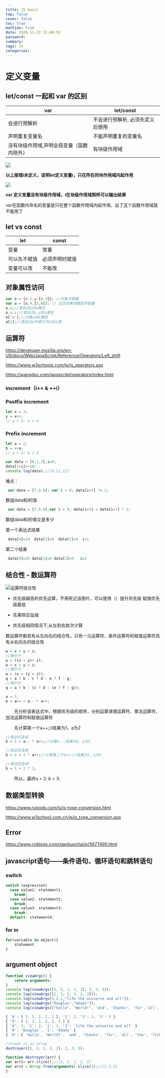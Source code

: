 ```yaml
---
title: JS basic
top: false
cover: false
toc: true
mathjax: true
date: 2020-11-23 11:48:53
password:
summary:
tags: JS
categories:
---
```


# 定义变量

## let/const 一起和 var 的区别

| var                                       | let/const                        |
| ----------------------------------------- | -------------------------------- |
| 会进行预解析                              | 不会进行预解析, 必须先定义后使用 |
| 声明重复变量名                            | 不能声明重复的变量名             |
| 没有块级作用域,声明全局变量（函数内除外） | 有块级作用域                     |

![](JS-basic/1606354411609.png)



**以上报错i未定义，说明let定义变量i，只在所在的块作用域内起作用**

![](JS-basic/1606354454983.png)

**var 定义变量没有块级作用域，i在块级作用域照样可以输出结果**

var在函数内命名的变量是只在整个函数作用域内起作用，出了这个函数作用域就不能用了

## let vs const

| let          | const          |
| ------------ | -------------- |
| 变量         | 常量           |
| 可以先不赋值 | 必须声明时赋值 |
| 变量可以改   | 不能改         |



## 对象属性访问

```js
var o = {x:1,y:{z:3}}; //对象字面量
var a = [o,4,[5,6]]; // 包含对象的数组字面量
o.x;//表达式o的x属性
o.y.z;//表达式o.y的z属性
o['x'];//对象o的x属性
a[1];//表达式a中索引为1的元素
```

## 运算符

  https://developer.mozilla.org/en-US/docs/Web/JavaScript/Reference/Operators/Left_shift

https://www.w3schools.com/js/js_operators.asp

https://wangdoc.com/javascript/operators/index.html

###  increment（i++ & ++i）

### Postfix increment

```js
let x = 3;
y = x++;
// y = 3; x = 4
```

### Prefix increment

```js
let a = 2;
b = ++a;
// a = 3; b = 3
```

```js
var data = [0,1,2],i=0;
data[++i]+=10;
console.log(data);//[0,11,12]
```

难点：

```js
 var data = [7,8,9]; var i = 0; data[i++] *= 2;
```

数组data和i的值

```js
 var data = [7,8,9];var i = 0; data[i++] = data[i++] * 2; 
```

数组data和i的值又是多少

第一个表达式结果

```js
 data[0]=14  data[1]=8  data[2]=9  i=1
```

第二个结果

```js
 data[0]=16 data[1]=8 data[2]=9   i=2
```



## 结合性 - 数运算符



![运算符结合性](JS-basic/1606353255160.png)


- 优先级越高的优先运算，不用死记该图片，可以使用（）提升优先级 
  赋值优先级最低

- 先乘除后加减

- 优先级相同情况下,从左到右依次计算

数运算符都具有从左向右的结合性，只有一元运算符、条件运算符和赋值运算符具有从右向左的结合性

```js
w = x + y + z;
//等价于:
w = ((x + y)+ z);
w = x = y = z;
//等价于:
w = (x = (y = z));
q = a ? b : c ? d : e ? f : g;
//等价于:
q = a ? b : (c ? d : (e ? f : g));    
```

```js
a = 1;
b = a++ + a-- * a++;
```

　　先分析该表达式中，根据优先级的顺序，分别运算递增运算符、乘法运算符、加法运算符和赋值运算符

　　先计算第一个a++;//结果为1，a为2

```js
//表达式变成
b = 1 + a-- * a++;//计算a--;结果为2，a为1
```

```js
//表达式变成
b = 1 + 2 * a++;//计算第二个a++;//结果为1，a为2
```

```js
//表达式变成
b = 1 + 2 * 1;
```

　　所以，最终a = 2; b = 3;

##  数据类型转换

https://www.runoob.com/js/js-type-conversion.html

https://www.w3school.com.cn/js/js_type_conversion.asp

## Error

https://www.cnblogs.com/xiaohuochai/p/5677490.html

## javascript语句——条件语句、循环语句和跳转语句

### switch

```js
switch (expression)
  case value1: statement1;
    break;
  case value2: statement2;
    break;
  case value3: statement3;
    break;
  default: statement4;
```

### for in

```js
for(variable in object){
    statement
}
```

## argument object

```js
function viewArgs() {
    return arguments;
}
console.log(viewArgs([3, 5, 1, 2, 2], 2, 3, 5));    
console.log(viewArgs([2, 3, 2, 3, 2, 3]));   
console.log(viewArgs(3,2,1,"life the universe and all"));
console.log(viewArgs("Douglas","Adams"));
console.log(viewArgs(["hello", "World!", 'and', 'thanks', 'for','all','the', 'fish'], "dolphines", 42));    
```

```js
{ '0': [ 3, 5, 1, 2, 2 ], '1': 2, '2': 3, '3': 5 }
{ '0': [ 2, 3, 2, 3, 2, 3 ] }
{ '0': 3, '1': 2, '2': 1, '3': 'life the universe and all' }
{ '0': 'Douglas', '1': 'Adams' }
{ '0': [ 'hello', 'World!', 'and', 'thanks', 'for', 'all', 'the', 'fish' ],   '1': 'dolphins',   '2': 42 }
```

```js
//treat it as array
destroyer([3, 5, 1, 2, 2], 2, 3, 5);

function destroyer(arr) {
var arr1= arr.slice();//[3, 5, 1, 2, 2]
var arr2 = Array.from(arguments).slice(1);//[2,3,5]
}
```

